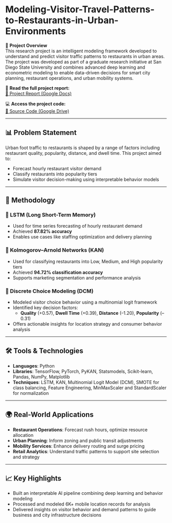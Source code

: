 # Modeling-Visitor-Travel-Patterns-to-Restaurants-in-Urban-Environments

🚀 **Project Overview**  
This research project is an intelligent modeling framework developed to understand and predict visitor traffic patterns to restaurants in urban areas. The project was developed as part of a graduate research initiative at San Diego State University and combines advanced deep learning and econometric modeling to enable data-driven decisions for smart city planning, restaurant operations, and urban mobility systems.

📄 **Read the full project report:**  
[📘 Project Report (Google Docs)](https://docs.google.com/document/d/1CxkWyqrgdAJBMHY8gQ9YILK5AH179-0R/edit?usp=sharing)

💻 **Access the project code:**  
[💾 Source Code (Google Drive)](https://drive.google.com/file/d/1tTHzwM652AZKZVnDmT1nZOPThjLedjaZ/view?usp=sharing)

---

## 📊 Problem Statement

Urban foot traffic to restaurants is shaped by a range of factors including restaurant quality, popularity, distance, and dwell time. This project aimed to:

- Forecast hourly restaurant visitor demand  
- Classify restaurants into popularity tiers  
- Simulate visitor decision-making using interpretable behavior models

---

## 🧠 Methodology

### 🔹 LSTM (Long Short-Term Memory)
- Used for time series forecasting of hourly restaurant demand  
- Achieved **87.82% accuracy**  
- Enables use cases like staffing optimization and delivery planning

### 🔹 Kolmogorov–Arnold Networks (KAN)
- Used for classifying restaurants into Low, Medium, and High popularity tiers  
- Achieved **94.72% classification accuracy**  
- Supports marketing segmentation and performance analysis

### 🔹 Discrete Choice Modeling (DCM)
- Modeled visitor choice behavior using a multinomial logit framework  
- Identified key decision factors:  
  - **Quality** (+0.57), **Dwell Time** (+0.39), **Distance** (–1.20), **Popularity** (–0.31)  
- Offers actionable insights for location strategy and consumer behavior analysis

---

## 🛠️ Tools & Technologies

- **Languages**: Python  
- **Libraries**: TensorFlow, PyTorch, PyKAN, Statsmodels, Scikit-learn, Pandas, NumPy, Matplotlib  
- **Techniques**: LSTM, KAN, Multinomial Logit Model (DCM), SMOTE for class balancing, Feature Engineering, MinMaxScaler and StandardScaler for normalization

---

## 🌍 Real-World Applications

- **Restaurant Operations**: Forecast rush hours, optimize resource allocation  
- **Urban Planning**: Inform zoning and public transit adjustments  
- **Mobility Services**: Enhance delivery routing and surge pricing  
- **Retail Analytics**: Understand traffic patterns to support site selection and strategy

---

## 📈 Key Highlights

- Built an interpretable AI pipeline combining deep learning and behavior modeling  
- Processed and modeled 6K+ mobile location records for analysis  
- Delivered insights on visitor behavior and demand patterns to guide business and city infrastructure decisions
